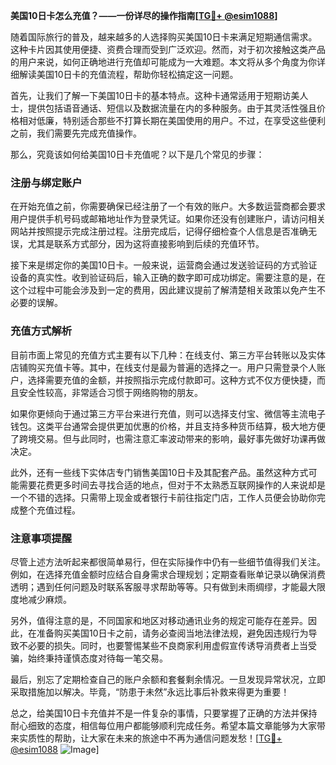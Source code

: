 **美国10日卡怎么充值？——一份详尽的操作指南[[TG💪+ @esim1088](https://t.me/s/esim1088)]**

随着国际旅行的普及，越来越多的人选择购买美国10日卡来满足短期通信需求。这种卡片因其使用便捷、资费合理而受到广泛欢迎。然而，对于初次接触这类产品的用户来说，如何正确地进行充值却可能成为一大难题。本文将从多个角度为你详细解读美国10日卡的充值流程，帮助你轻松搞定这一问题。

首先，让我们了解一下美国10日卡的基本特点。这种卡通常适用于短期访美人士，提供包括语音通话、短信以及数据流量在内的多种服务。由于其灵活性强且价格相对低廉，特别适合那些不打算长期在美国使用的用户。不过，在享受这些便利之前，我们需要先完成充值操作。

那么，究竟该如何给美国10日卡充值呢？以下是几个常见的步骤：

### 注册与绑定账户
在开始充值之前，你需要确保已经注册了一个有效的账户。大多数运营商都会要求用户提供手机号码或邮箱地址作为登录凭证。如果你还没有创建账户，请访问相关网站并按照提示完成注册过程。注册完成后，记得仔细检查个人信息是否准确无误，尤其是联系方式部分，因为这将直接影响到后续的充值环节。

接下来是绑定你的美国10日卡。一般来说，运营商会通过发送验证码的方式验证设备的真实性。收到验证码后，输入正确的数字即可成功绑定。需要注意的是，在这个过程中可能会涉及到一定的费用，因此建议提前了解清楚相关政策以免产生不必要的误解。

### 充值方式解析
目前市面上常见的充值方式主要有以下几种：在线支付、第三方平台转账以及实体店铺购买充值卡等。其中，在线支付是最为普遍的选择之一。用户只需登录个人账户，选择需要充值的金额，并按照指示完成付款即可。这种方式不仅方便快捷，而且安全性较高，非常适合习惯于网络购物的朋友。

如果你更倾向于通过第三方平台来进行充值，则可以选择支付宝、微信等主流电子钱包。这类平台通常会提供更加优惠的价格，并且支持多种货币结算，极大地方便了跨境交易。但与此同时，也需注意汇率波动带来的影响，最好事先做好功课再做决定。

此外，还有一些线下实体店专门销售美国10日卡及其配套产品。虽然这种方式可能需要花费更多时间去寻找合适的地点，但对于不太熟悉互联网操作的人来说却是一个不错的选择。只需带上现金或者银行卡前往指定门店，工作人员便会协助你完成整个充值过程。

### 注意事项提醒
尽管上述方法听起来都很简单易行，但在实际操作中仍有一些细节值得我们关注。例如，在选择充值金额时应结合自身需求合理规划；定期查看账单记录以确保消费透明；遇到任何问题及时联系客服寻求帮助等等。只有做到未雨绸缪，才能最大限度地减少麻烦。

另外，值得注意的是，不同国家和地区对移动通讯业务的规定可能存在差异。因此，在准备购买美国10日卡之前，请务必查阅当地法律法规，避免因违规行为导致不必要的损失。同时，也要警惕某些不良商家利用虚假宣传诱导消费者上当受骗，始终秉持谨慎态度对待每一笔交易。

最后，别忘了定期检查自己的账户余额和套餐剩余情况。一旦发现异常状况，立即采取措施加以解决。毕竟，“防患于未然”永远比事后补救来得更为重要！

总之，给美国10日卡充值并不是一件复杂的事情，只要掌握了正确的方法并保持耐心细致的态度，相信每位用户都能够顺利完成任务。希望本篇文章能够为大家带来实质性的帮助，让大家在未来的旅途中不再为通信问题发愁！[[TG💪+ @esim1088](https://t.me/s/esim1088) ![Image](https://i.postimg.cc/4NQfJmqS/Snipaste-2025-05-13-00-14-12.png)]